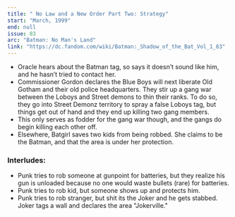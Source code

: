 ```yaml
---
title: " No Law and a New Order Part Two: Strategy"
start: "March, 1999"
end: null
issue: 83
arc: "Batman: No Man's Land"
link: "https://dc.fandom.com/wiki/Batman:_Shadow_of_the_Bat_Vol_1_83"
---
```


- Oracle hears about the Batman tag, so says it doesn’t sound like him, and he hasn’t tried to contact her.
- Commissioner Gordon declares the Blue Boys will next liberate Old Gotham and their old police headquarters. They stir up a gang war between the Loboys and Street demons to thin their ranks. To do so, they go into Street Demonz territory to spray a false Loboys tag, but things get out of hand and they end up killing two gang members. 
- This only serves as fodder for the gang war though, and the gangs do begin killing each other off.
- Elsewhere, Batgirl saves two kids from being robbed. She claims to be the Batman, and that the area is under her protection.

### Interludes:
- Punk tries to rob someone at gunpoint for batteries, but they realize his gun is unloaded because no one would waste bullets (rare) for batteries.
- Punk tries to rob kid, but someone shows up and protects him.
- Punk tries to rob stranger, but shit its the Joker and he gets stabbed. Joker tags a wall and declares the area "Jokerville."
